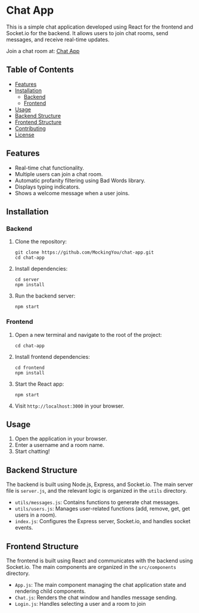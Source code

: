 # Chat App

This is a simple chat application developed using React for the frontend and Socket.io for the backend. It allows users to join chat rooms, send messages, and receive real-time updates.

Join a chat room at: [Chat App](https://chat-app-h3j0.onrender.com/)


## Table of Contents

- [Features](#features)
- [Installation](#installation)
  - [Backend](#backend)
  - [Frontend](#frontend)
- [Usage](#usage)
- [Backend Structure](#backend-structure)
- [Frontend Structure](#frontend-structure)
- [Contributing](#contributing)
- [License](#license)

## Features

- Real-time chat functionality.
- Multiple users can join a chat room.
- Automatic profanity filtering using Bad Words library.
- Displays typing indicators.
- Shows a welcome message when a user joins.

## Installation

### Backend

1. Clone the repository:

    ```
    git clone https://github.com/MockingYou/chat-app.git
    cd chat-app
    ```

2. Install dependencies:

    ```
    cd server
    npm install

3. Run the backend server:

    ```
    npm start
    ```

### Frontend

1. Open a new terminal and navigate to the root of the project:

    ```
    cd chat-app
    ```

2. Install frontend dependencies:

    ```
    cd frontend
    npm install
    ```

3. Start the React app:

    ```
    npm start
    ```

4. Visit `http://localhost:3000` in your browser.

## Usage

1. Open the application in your browser.
2. Enter a username and a room name.
3. Start chatting!

## Backend Structure

The backend is built using Node.js, Express, and Socket.io. The main server file is `server.js`, and the relevant logic is organized in the `utils` directory.

- `utils/messages.js`: Contains functions to generate chat messages.
- `utils/users.js`: Manages user-related functions (add, remove, get, get users in a room).
- `index.js`: Configures the Express server, Socket.io, and handles socket events.

## Frontend Structure

The frontend is built using React and communicates with the backend using Socket.io. The main components are organized in the `src/components` directory.

- `App.js`: The main component managing the chat application state and rendering child components.
- `Chat.js`: Renders the chat window and handles message sending.
- `Login.js`: Handles selecting a user and a room to join


